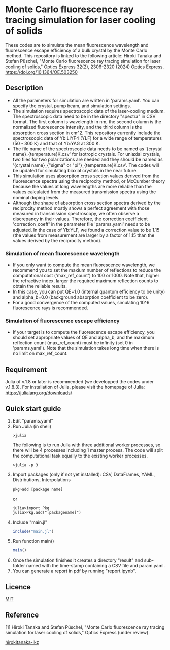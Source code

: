 Monte Carlo fluorescence ray tracing simulation for laser cooling of solids
===
These codes are to simulate the mean fluorescence wavelength and fluorescence escape efficiency of a bulk crystal by the Monte Carlo method. This repository is linked to the following article: Hiroki Tanaka and Stefan Püschel, "Monte Carlo fluorescence ray tracing simulation for laser cooling of solids," Optics Express 32(2), 2306-2320 (2024) Optics Express. https://doi.org/10.1364/OE.503250


## Description
- All the parameters for simulation are written in 'params.yaml'. You can specify the crystal, pump beam, and simulation settings.
- The simulation requires spectroscopic data of the laser-cooling medium. The spectroscopic data need to be in the directory "spectra" in CSV format. The first column is wavelength in nm, the second column is the normalized fluorescence intensity, and the third column is the absorption cross section in cm^2. This repository currently include the spectroscopic data of Yb:LiYF4 (YLF) for a wide range of temperatures (50 - 300 K) and that of Yb:YAG at 300 K.
- The file name of the spectroscopic data needs to be named as '{crystal name}\_{temperature}K.csv' for isotropic crystals. For uniaxial crystals, two files for two polarizations are needed and they should be named as '{crystal name}\_{"sigma" or "pi"}\_{temperature}K.csv'. The codes will be updated for simulating biaxial crystals in the near future.
- This simulation uses absorption cross section values derived from the fluorescence spectra using the reciprocity method, or McCumber theory because the values at long wavelengths are more reliable than the values calculated from the measured transmission spectra using the nominal doping levels.
- Although the shape of absorption cross section spectra derived by the reciprocity method mostly shows a perfect agreement with those measured in transmission spectroscopy, we often observe a discrepancy in their values. Therefore, the correction coefficient 'correction_coeff' in the parameter file 'params.yaml' needs to be adjusted. In the case of Yb:YLF, we found a correction value to be 1.15 (the values from measurement are larger by a factor of 1.15 than the values derived by the reciprocity method).


### Simulation of mean fluorescence wavelength
- If you only want to compute the mean fluorescence wavelength, we recommend you to set the maxium number of reflections to reduce the computational cost ('max_ref_count') to 100 or 1000. Note that, higher the refractive index, larger the required maximum reflection counts to obtain the reliable results.
- In this case, you can put QE=1.0 (internal quantum efficiency to be unity) and alpha_b=0.0 (background absorption coefficient to be zero).
- For a good convergence of the computed values, simulating 10^6 fluorescence rays is recommended.


### Simulation of fluorescence escape efficiency
- If your target is to compute the fluorescence escape efficiency, you should set appropriate values of QE and alpha_b, and the maximum reflection count (max_ref_count) must be infinity (set 0 in 'params.yaml'). Note that the simulation takes long time when there is no limit on max_ref_count.


## Requirement
Julia of v.1.8 or later is recommended (we developped the codes under v.1.8.3). For installation of Julia, please visit the homepage of Julia: https://julialang.org/downloads/


## Quick start guide
1. Edit "params.yaml"
2. Run Julia (in shell)
   ```shell
   >julia
   ```
   The following is to run Julia with three additional worker processes, so there will be 4 processes including 1 master process. The code will split the computational task equally to the existing worker processes.
   ```shell
   >julia -p 3
   ```
3. Import packages (only if not yet installed): CSV, DataFrames, YAML, Distributions, Interpolations
   ```julia
   pkg>add [package name]
   ```
   or
   ```
   julia>import Pkg
   julia>Pkg.add("[packagename]")
   ```
4. Include "main.jl"
   ```julia
   include("main.jl")
   ```
5. Run function main()
   ```julia
   main()
   ```
6. Once the simulation finishes it creates a directory "result" and sub-folder named with the time-stamp containing a CSV file and param.yaml.
7. You can generate a report in pdf by running "report.ipynb".

## Licence
[MIT](https://github.com/hirokitanaka-ikz/fluorescence_ray_tracing/main/LICENCE)


## Reference
[1] Hiroki Tanaka and Stefan Püschel, "Monte Carlo fluorescence ray tracing simulation for laser cooling of solids," Optics Express (under review).


[hirokitanaka-ikz](https://github.com/hirokitanaka-ikz)
